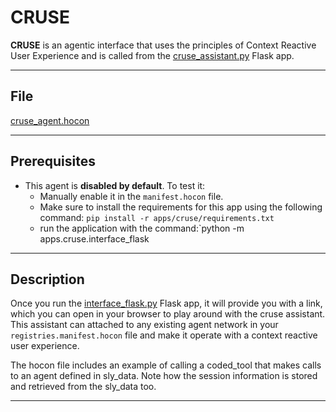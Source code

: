# CRUSE

**CRUSE** is an agentic interface that uses the principles of Context Reactive User Experience and is called from the [cruse_assistant.py](../../apps/cruse/cruse_assistant.py) Flask app. 

---

## File

[cruse_agent.hocon](../../registries/cruse_agent.hocon)

---

## Prerequisites

- This agent is **disabled by default**. To test it:
  - Manually enable it in the `manifest.hocon` file.
  - Make sure to install the requirements for this app using the following command:
  `pip install -r apps/cruse/requirements.txt`
  - run the application with the command:`python -m apps.cruse.interface_flask

---

## Description

Once you run the [interface_flask.py](../../apps/cruse/interface_flask.py) Flask app, it will provide you with a link, which you can open in your browser to play around with the cruse assistant. This assistant can attached to any existing agent network in your `registries.manifest.hocon` file and make it operate with a context reactive user experience. 

The hocon file includes an example of calling a coded_tool that makes calls to an agent defined in sly_data. Note how the session information is stored and retrieved from the sly_data too.

---


